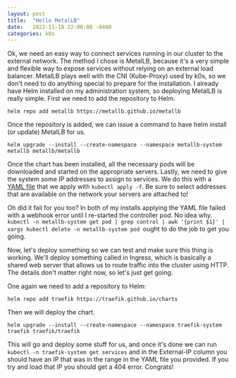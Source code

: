 ```yaml
---
layout: post
title:  "Hello MetalLB"
date:   2022-11-18 22:00:00 -0400
categories: k8s
---
```


Ok, we need an easy way to connect services running in our cluster to the external network. The method I chose is MetalLB, because it's a very simple and flexible way to expose services without relying on an external load balancer. MetalLB plays well with the CNI (Kube-Proxy) used by k0s, so we don't need to do anything special to prepare for the installation. I already have Helm installed on my administration system, so deploying MetalLB is really simple. First we need to add the repository to Helm.

`helm repo add metallb https://metallb.github.io/metallb`

Once the repository is added, we can issue a command to have helm install (or update) MetalLB for us.

`helm upgrade --install --create-namespace --namespace metallb-system metallb metallb/metallb`

Once the chart has been installed, all the necessary pods will be downloaded and started on the appropriate servers. Lastly, we need to give the system some IP addresses to assign to services. We do this with a [YAML file](https://gist.github.com/codatory/d3a647a68955d5fdcc1d07383ab78cee) that we apply with `kubectl apply -f`. Be sure to select addresses that are available on the network your servers are attached to!

Oh did it fail for you too? In both of my installs applying the YAML file failed with a webhook error until I re-started the controller pod. No idea why. `kubectl -n metallb-system get pod | grep control | awk '{print $1}' | xargs kubectl delete -n metallb-system pod `ought to do the job to get you going.

Now, let's deploy something so we can test and make sure this thing is working. We'll deploy something called in Ingress, which is basically a shared web server that allows us to route traffic into the cluster using HTTP. The details don't matter right now, so let's just get going.

One again we need to add a repository to Helm:

`helm repo add traefik https://traefik.github.io/charts`

Then we will deploy the chart.

`helm upgrade --install --create-namespace --namespace traefik-system traefik traefik/traefik`

This will go and deploy some stuff for us, and once it's done we can run `kubectl -n traefik-system get services` and in the External-IP column you should have an IP that was in the range in the YAML file you provided. If you try and load that IP you should get a 404 error. Congrats!